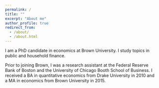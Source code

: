 ```yaml
---
permalink: /
title: ""
excerpt: "About me"
author_profile: true
redirect_from: 
  - /about/
  - /about.html
---
```


I am a PhD candidate in economics at Brown University. I study topics in public and household finance. 

Prior to joining Brown, I was a research assistant at the Federal Reserve Bank of Boston and the University of Chicago Booth School of Business. I received a BA in quantitative economics from Drake University in 2010 and a MA in economics from Brown University in 2015.
